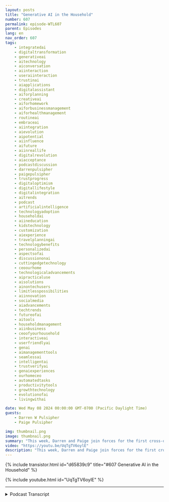```yaml
---
layout: posts
title: "Generative AI in the Household"
number: 607
permalink: episode-WTL607
parent: Episodes
lang: en
nav_order: 607
tags:
    - integratedai
    - digitaltransformation
    - generativeai
    - aitechnology
    - aiconversation
    - aiinteraction
    - useraiinteraction
    - trustinai
    - aiapplications
    - digitalassistant
    - aiforplanning
    - creativeai
    - aiforhomework
    - aiforbusinessmanagement
    - aiforhealthmanagement
    - routineai
    - embraceai
    - aiintegration
    - aievolution
    - aipotential
    - aiinfluence
    - aifuture
    - aiinreallife
    - digitalrevolution
    - aiacceptance
    - podcastdiscussion
    - darrenpulsipher
    - paigepulsipher
    - trustprogress
    - digitaloptimism
    - digitallifestyle
    - digitalintegration
    - aitrends
    - podcast
    - artificialintelligence
    - technologyadoption
    - householdai
    - aiineducation
    - kidstechnology
    - customization
    - aiexperience
    - travelplanningai
    - technologybenefits
    - personalizedai
    - aspectsofai
    - discussiononai
    - cuttingedgetechnology
    - ceoourhome
    - technologicaladvancements
    - aipracticaluse
    - aisolutions
    - ainontechusers
    - limitlesspossibilities
    - aiinnovation
    - socialmedia
    - aiadvancements
    - techtrends
    - futureofai
    - aitools
    - householdmanagement
    - aiinbusiness
    - ceoofyourhousehold
    - interactiveai
    - userfriendlyai
    - genai
    - aimanagementtools
    - seamlessai
    - intelligentai
    - trustverifyai
    - genaiexperiences
    - ourhomeceo
    - automatedtasks
    - productivitytools
    - growthtechnology
    - evolutionofai
    - livingwithai

date: Wed May 08 2024 00:00:00 GMT-0700 (Pacific Daylight Time)
guests:
    - Darren W Pulsipher
    - Paige Pulsipher

img: thumbnail.png
image: thumbnail.png
summary: "This week, Darren and Paige join forces for the first cross-over episode of Embracing Digital Transformation and Where's The Lemonade. They talk about GenAI in the household and how it can help manage a big, complex family."
video: "https://youtu.be/UqTgTV6oylE"
description: "This week, Darren and Paige join forces for the first cross-over episode of Embracing Digital Transformation and Where's The Lemonade. They talk about GenAI in the household and how it can help manage a big, complex family."
---
```


<div>
{% include transistor.html id="d65839c9" title="#607 Generative AI in the Household" %}

{% include youtube.html id="UqTgTV6oylE" %}
</div>

---



<details>
<summary> Podcast Transcript </summary>

<p>﻿1</p>
<p>Do you trust Google search more than youtrust?</p>
<p>Asking a generally the same question.</p>
<p>Probably just because Googlehas been around for so longand Google takes me to people'swebsites, so like if I look up a recipe,it'll take me to this lady's websiteand you get to see her.</p>
<p>Welcome to Embracing</p>
<p>Digital Transformation,where we investigate effective change,leveraging people, process and technology.</p>
<p>This is Darren Pulsipher, chiefsolution architect, authorand most importantly, your host.</p>
<p>On today's episode todayin the Household with special guest</p>
<p>Paige Pulsipher, CEOof Our Home.</p>
<p>Paige, welcome to the show.</p>
<p>Thanks, Darren.</p>
<p>It's really weird calling you Paigebecause you're my wife.</p>
<p>You don't call me Paigevery often, actually.</p>
<p>No, never.</p>
<p>So only when you're mad at me.</p>
<p>When I'm mad, I'm not mad right now.</p>
<p>This is going to be an interestingepisode today because we're going to talk.</p>
<p>And for those you don't know,we do a podcasttogether called Where's the Lemonade?</p>
<p>It's awesome. You should listen or watch.</p>
<p>And I do a podcast called</p>
<p>Embracing Digital Transformation.</p>
<p>Which is awesome.</p>
<p>You should listen or watch.</p>
<p>And this is the first timewe're simulcasting onboth podcast and video channels.</p>
<p>So this should be very interesting.</p>
<p>It's called a crossover.</p>
<p>I've watched enough superhero shows that</p>
<p>I know that it's a crossover episode.</p>
<p>So some ofwe're trying to figure outwhat in the world these twohi tech and homeand relationshipshave to do with each other.</p>
<p>I'm wondering the same.</p>
<p>But but this is my brainchild,so you have to bear with me a little bit.</p>
<p>The idea is and generative</p>
<p>AI is making such a huge impactin every industry that we're seeing.</p>
<p>And I think the number one industrythat will have the biggest impactwill be in managing householdor being your own CEO of your household,because it can unleash a bunchof new things, just likethe Internet Internet did in the nineties.</p>
<p>Whoever would have thought that they'duse the Internet for for shopping?</p>
<p>No. Yeah, that's true.</p>
<p>And now where do I do most of my shoppingon Amazon?</p>
<p>Yeah.</p>
<p>I don't know why you say that.</p>
<p>I mean, he's only here every other.</p>
<p>Day. Now.</p>
<p>I've cut back.</p>
<p>So let's talka little bit about generative.</p>
<p>When I, you know,</p>
<p>I jumped right on it right away.</p>
<p>You did? You did.</p>
<p>So what did you think when I first said,hey, this is this is a big deal.</p>
<p>What did you think? What did I think?</p>
<p>I thought, here'sanother high tech thing, right?</p>
<p>That I didn't trust it,</p>
<p>Right?</p>
<p>I was like, I'll waitand see after Darren takes a deepdive of it, what he thinks.</p>
<p>I trust you, but I just don't alwaystrust new things coming out.</p>
<p>So I just was like, sit back and watch.</p>
<p>Super Watch.</p>
<p>So who took to it? Biggest in our family.</p>
<p>What did you say?probably all of the kids that are at home.</p>
<p>Yeah, the kids. Are all the kids are home.</p>
<p>Probably Madeleine the most.</p>
<p>Wouldn't you say?</p>
<p>Kind of. Kind of.</p>
<p>Madeleine? Yes. If for practical things.</p>
<p>The boys, though, our two youngest boys,they're 17 and 18.</p>
<p>They.</p>
<p>They use it every day to have fun.</p>
<p>Yes, I would say</p>
<p>Madeline and David are a tossup.</p>
<p>It took Sam a bit. To trust it at. All.</p>
<p>He didn't trust it.</p>
<p>And now he's kind of come aroundand it's you know, a new friend.</p>
<p>It's a new friend.</p>
<p>So David at first was using itto write books and to write because Davidlikes to the creative part of things,but he's not always the best writer.</p>
<p>It's typing and yeah, but he's got lotsof great ideas that he just can't get out.</p>
<p>GenAI I specifically chat aboutis what he used primarily, Yeah.</p>
<p>Really helped himget some of those ideas outout of his head by interacting with it.</p>
<p>So I thought he didsome interesting things with it first.</p>
<p>I think, yeah, you're right.</p>
<p>He and Samdefinitely did more silly things asking itsilly things about superheroesor fantasy things or, you know.</p>
<p>David probably asked itmore science type of things.</p>
<p>And yeah,</p>
<p>I've been being more silly with it.</p>
<p>They enjoyed it were. Madeline</p>
<p>You're right.</p>
<p>She used it as more for mewith my college work helped me,you know, help me get organized.</p>
<p>Yeah, she definitely used it.</p>
<p>So what about you?</p>
<p>What have you?</p>
<p>I mean, you saw the kids using it.</p>
<p>You saw me using it,and now do you trust itor you still kindof sitting on the sidelines?</p>
<p>Do I trust it?</p>
<p>That's a that's a hard question.</p>
<p>How aboutwhat's the word?</p>
<p>Something? Verify.what is it? Yes.</p>
<p>Trust, but verify. Yes. Trust but verify.</p>
<p>That's that's where I'm at with it.that's a goodthat's a healthy relationship.</p>
<p>Yeah, that's where I'm at with that trust.</p>
<p>And I do trust it a bit,but not all the way.</p>
<p>Do you trust Google?</p>
<p>Search more than you trust?</p>
<p>Asking General I the same question.</p>
<p>Probably just because Googlehas been around for so longand Google takes me to people's websites.</p>
<p>So like if I look up a recipe,it'll take me to this lady's websiteand you get to see her, right?</p>
<p>You see pictures of her and her familyand here's.</p>
<p>So does that make sensewhere there is no person that I'm seeing?</p>
<p>So so would it helpif I had a face on serious?</p>
<p>No, it wouldn't, because I still knowthat it's not a person.</p>
<p>It's not.</p>
<p>So I'm not you know,</p>
<p>I don't need that fake picture.</p>
<p>Okay, well,how do you know. That I knew you.</p>
<p>You're going to say that.</p>
<p>How do I know that that lady is?</p>
<p>How do you know the lady from recipesdot com or something is a real person.</p>
<p>I don't, but I just trust that.</p>
<p>You're going to trust. Her.</p>
<p>And her cutelittle kids are for real. Okay.</p>
<p>When you first started using the internet,did you feel the same way?</p>
<p>Yeah, I think I did.</p>
<p>Okay, so it's just because it's been timeand you've used it enough.</p>
<p>Now where I know what's goodand what's not, that sort of thing. Yes.</p>
<p>Yeah.</p>
<p>There are certain websites that I'm like,don't go to that website because they're.</p>
<p>Yeah, definitely. Those are bad.</p>
<p>You know,they're just pushing a certain product.</p>
<p>Yeah. Yeah, for sure. For sure.</p>
<p>So what do you see the main differencebetween likeasking Google search somethingand asking a generic Jen eyes something.</p>
<p>What's the big difference for you?</p>
<p>Well, you know,</p>
<p>I actually asked you this and I said, why?</p>
<p>Why am I using chatinstead of using Google?</p>
<p>Right.</p>
<p>I asked you that because I was</p>
<p>I was honestly like, why wouldn't Iwhy can I just Googleall of this? And I liked what you said.</p>
<p>Tell them what you said.</p>
<p>I can't. Remember. You can't remember.</p>
<p>You said that chat is more likeit's like a friendor it's like you're having a conversation.</p>
<p>You can say,</p>
<p>Hey, give me this and it gives it to you.</p>
<p>And you go, interesting.</p>
<p>Now give that to me.</p>
<p>But this way you give that to me more.</p>
<p>This way you can interact with it.</p>
<p>Where with Google you go, you know, Hey,</p>
<p>I need this.</p>
<p>And it gives you thatand there's no way for you to really say,</p>
<p>But make it a little morethis or a little less this or Right.</p>
<p>Because Yeah, yeah,because Google just gives youa list of thingsthat I found that matched your query.</p>
<p>Yeah, I had a conversation with someone.</p>
<p>It's on my podcast, it's coming outthe next day.</p>
<p>It was on.</p>
<p>We had to learn how to ask search engineslike Googleor being or DuckDuckGo or whatever.</p>
<p>We had to learn change our languageto fit the way the search engine works.</p>
<p>So we use we don't use full sentences.</p>
<p>We only use short term dreams or keyterms.</p>
<p>Yeah, right.</p>
<p>Like if you're searching for a porkrecipe, you'll saypork, apples, onions,and that's it, right?</p>
<p>Where if I'm asking a charging beat,</p>
<p>I can say I'm looking for a recipethat includes apples, pork.</p>
<p>I want to make sure that it's sweet,a little bit spicy.</p>
<p>So you can. Yes. Interacts with. Yes.</p>
<p>And then it might spit one out.</p>
<p>And I go, you know that you know, that'sgot too many ingredients for methat telling me something.</p>
<p>I say, you lost me after ten ingredients.</p>
<p>You have totally lost me.</p>
<p>So do you.</p>
<p>I mean, so then I can say, hey,you know, hey or or you're right.</p>
<p>Like, hey, I'm gluten free,so make sure you give me another recipes.</p>
<p>You just it's more and it says, Why, sure.</p>
<p>Yeah, let me get that for you.</p>
<p>Have you ever been niceto Have you ever said pleaseand thank you to chat GPTor to a GenAI? I.</p>
<p>I don't think so.</p>
<p>You should try it. It's interesting.</p>
<p>Really?</p>
<p>Yes, absolutely.</p>
<p>I am.</p>
<p>With like, when I talk to Alexa,</p>
<p>I do say please and thank you to Alexa,but I have.</p>
<p>And I guess that is an AI, right?</p>
<p>Yeah, it's kind of it's not. It's.</p>
<p>It's neither GenAI. Rice. Right. So.so it's getting there?</p>
<p>No, I never have.</p>
<p>Never even thought you. Should try it.</p>
<p>It's fascinating.interesting.</p>
<p>Okay.</p>
<p>Okay,let's talk about some of the use cases.</p>
<p>Right.</p>
<p>Some of the uses of jenn-airin managing the household.</p>
<p>Now, you've had a huge householdto manage over the years.</p>
<p>You've had yourown business, Etsy business.</p>
<p>You've gotten kids that we've raised together andwe're still raising our adult children.</p>
<p>They don't know that.</p>
<p>Don't tell them.</p>
<p>We're behind the scenes.</p>
<p>We're behind the scenesmanipulating their lives and man.</p>
<p>Fortunately they are amazing.</p>
<p>Our adultchildren are so capable and awesome.</p>
<p>But when you've got a huge householdlike we do,how can you use generative?</p>
<p>How what have you done so far?</p>
<p>What do you kind of thinkyou'd want to do?</p>
<p>Okay, so I brought my computer in hereso that I can actuallylook and see on chatbots, Right?</p>
<p>Because I know what you've done, what you.</p>
<p>I want to see what I've done. Right. Ooh.</p>
<p>I want to know,what was your first question you asked?</p>
<p>Chat you. Well, it looks like on here.</p>
<p>My first thing that I ever askedit was Ashlynn play recommendations.</p>
<p>You and I were planning a tripto Aspen, Oregon,and that's the very first thing I asked.</p>
<p>It was Aspen play recommend.</p>
<p>See, that's fascinating,because that is a Google query.</p>
<p>Yes, but see, with this,</p>
<p>I believe I asked you</p>
<p>I'm not going to look into right nowbecause it'll distract me.</p>
<p>But I did Google play recommendationsand then I think I said, and I need one.</p>
<p>And then I gave me a list, you know,these are the top plays.</p>
<p>And I said, I needthe ones that are playing on Thursdaybecause we were going to be thereon a Thursday 21 know, Right?</p>
<p>And then I said, Tell me the onesthat are family friendly And it soonce again,</p>
<p>I could keep tweaking it as it went along.speaking. All right.</p>
<p>So a good thing is that's a goodbest method, right?</p>
<p>That's a good tip. Is.</p>
<p>Keep interacting with. Yes.</p>
<p>With the GenAI I yeah, it will.</p>
<p>It will work with you.</p>
<p>Right. Right.</p>
<p>Okay cool.</p>
<p>So one of them,it sounds like trip planning.</p>
<p>That's a big use case.and then I think I said this is very me.</p>
<p>I was like the most comfortable theateron a Thursday night.</p>
<p>I don't want no wooden.</p>
<p>Bench, no wooden benches for.</p>
<p>You know, wooden bench.</p>
<p>Thank you very much.</p>
<p>So yeah, so yeah,that was the first thing I ever did.</p>
<p>And then my next thing was or I said,</p>
<p>Give me Oregon Coast itineraries.</p>
<p>And then I, it gave me things and I said,</p>
<p>Tell me more about this city that it justin, tell me more about this city.</p>
<p>And so you really you really interactedwith it to plan a trip.</p>
<p>Yeah.</p>
<p>Before that would have taken you hoursand hours.</p>
<p>Yeah. To do.</p>
<p>Yeah. It was great.</p>
<p>That was the first thing. I went, Wow.</p>
<p>Just because I it's so greatthat you can just keep tweaking it and go,you told me to go to Bandon.</p>
<p>What else? What's there to do?</p>
<p>And why did you recommend that?</p>
<p>Do you I mean, and I'm havinga conversation instead of with Google.</p>
<p>It's just tell me about the city search.</p>
<p>Go look at a Web site. Yeah.</p>
<p>So now tell memore about this, right? Yes.</p>
<p>And this would be like, hey, whywhy did you recommend Brandonand what's there to do there?</p>
<p>What's the top thing to do there?</p>
<p>And what good food is thereeither like, I can just keep goingwithout starting over the search.</p>
<p>All right, that's that's pretty cool.</p>
<p>So, yeah,so travel advice, that interaction incase what's the next thing you did?</p>
<p>I think this one's hilarious.</p>
<p>The next thing I did So in my church.</p>
<p>Our church. Our church, it's not.</p>
<p>It's not just mine.</p>
<p>I let you come to it. You're welcome.</p>
<p>In our church,</p>
<p>I work with the women in our church.</p>
<p>We have people that work with the womenin the young women and the children.</p>
<p>And right now I'm working with the women.</p>
<p>Anyway, we were doing a fun, silly night,and we just wanted to have a fun dinnerand a silly, fun night.</p>
<p>And so they asked me to write a skit,a silly skit,and I'm good at this type of thing.</p>
<p>But as you.</p>
<p>Know, she cannot look at a blank page.</p>
<p>I cannot start anythingwith a blank piece of paper, like,you've got to give me something.</p>
<p>So I just</p>
<p>I didn't know where to even start.</p>
<p>I knew I wanted music.</p>
<p>I knew I wanted to have some funmusical numbers in the skit.</p>
<p>So I put it in Relief Society.</p>
<p>That's what our organization is called,</p>
<p>Relief Society skit.</p>
<p>And musical skit. Musical skit.</p>
<p>And then it like, wentand gave me all this stuff.</p>
<p>And I mean, it was it was hilarioushow much it knew about our relief societyand about anything.</p>
<p>And then I just man.</p>
<p>Then I said, I want to skit,you know, about the Relief Societypresidency, which is, you know, us womenthat are kind of over the organization.</p>
<p>And I want it to include music.</p>
<p>I want it to have some silly referencesto musical numbers, and I want it to</p>
<p>I just kept tweaking.</p>
<p>It just kept tweaking.</p>
<p>Well, I. Remember</p>
<p>I was traveling at the time.</p>
<p>You said it gave me like 24 pages long.</p>
<p>And didyou use all of it to youjust say, going to take it all?</p>
<p>I did not use all of it.</p>
<p>I would say I probably usedmaybe 20, 25% of it.</p>
<p>But for me, it it gave me ideas</p>
<p>I still need.</p>
<p>I need some ideas to run with,and it gave me several ideas to run with.</p>
<p>Okay.</p>
<p>So in this case,you're using it to spur creativity.</p>
<p>Yes. Brainstorm ideas.</p>
<p>And once I get going, you know thatonce for me, once I get going, I'm good.</p>
<p>But I got to get something because why.</p>
<p>Not just call one of your girlfriendsto do this?my gosh.</p>
<p>Do you know howno one wants to write a skit?</p>
<p>That is very hard for most?</p>
<p>Yeah, but just to brainstormideas off of why not just.</p>
<p>I didn't have any ideas to brainstorm.</p>
<p>Well.</p>
<p>There you go.</p>
<p>Okay,so this is like a super friend, right?</p>
<p>Yes, this was a super friend.</p>
<p>The kid that will be like, no page.</p>
<p>That's stupid, You know, Sodo you think this is a good ideaout there?</p>
<p>Like, No, I do not.</p>
<p>That is so it'sone of those brutal friendsthat will just tell you the truthno matter.</p>
<p>Will it, though, or does it apply to you?</p>
<p>It doesn't lie to me, but I have asked itlike, Do you think this is funny?</p>
<p>And it'll say, Yeah, that's funny,but maybe you could try this.</p>
<p>It'll go. Okay, so it's polite.</p>
<p>Yes, it's polite.</p>
<p>Maybe we need I'msure our son Matthew will come up with one</p>
<p>That's not so polite.</p>
<p>That would be cool.</p>
<p>That's cool.</p>
<p>So don't be an idiot.</p>
<p>Yeah, That says to people,don't be an idiot.</p>
<p>Just, you know, I don't thinkthey will ever program one of those in.</p>
<p>Well, someone will be kind of I'msure Elon Musk will do something like thatkind of fun. Kind of fun.</p>
<p>So that was so helpful to mebecause I didn't know where.</p>
<p>I just didn't know where to start.</p>
<p>So it was so helpful.</p>
<p>Okay, so travel planning, creativity.</p>
<p>Creativity. Brainstorming ideas. Yes.</p>
<p>What aboutone thing you hate more than anything?</p>
<p>What?</p>
<p>What do I hate?</p>
<p>Coming up, what to eat for dinner?</p>
<p>I do hate that.</p>
<p>You hate that.</p>
<p>You want me to do itand I don't mind cooking.</p>
<p>I can whip anything up.</p>
<p>I don't mind the cooking.</p>
<p>No, it's coming up with the idea.</p>
<p>Yes, I mean,okay, I might mind the cooking,but I don't mind the cookingas much as coming up with the idea. Right.</p>
<p>So, yeah, I have put in here.</p>
<p>So we have found outrecently it's karma for me that.</p>
<p>She needs the big fun.</p>
<p>I have.</p>
<p>I've had a lot ofhealth issues with my gut.</p>
<p>I've had part of my corn removed.</p>
<p>We've had a lot ofwe have met our deductible every yearfor a lot of yearsbecause of my health issues.</p>
<p>That is. True.</p>
<p>And we recently found out that I amallergic to gluten, so I'm not celiac,but I'm allergic to gluten right offthe charts, allergic to gluten. So</p>
<p>I was very bummed because oneof my favorite thingsin the whole world is bread.</p>
<p>I love bread. I mean, Oprah,</p>
<p>We love bread.</p>
<p>So I started having it.</p>
<p>Tell me gluten,tell me the best gluten free recipes.</p>
<p>Now I can go to Google and do that, too.</p>
<p>Yes. Know, like I can go to Google.</p>
<p>But then it was so I would saygive me the best gluten free recipe.</p>
<p>And it would say, okay, Page, here'sthe top three that we found.</p>
<p>You know, I don't know what it sayson the Internet or on Google.</p>
<p>I'm not sure what the word it uses, Butand then I would say</p>
<p>I want one that doesn't use eggsor I want one that only takes 30 minutesor I want, you know what I mean?</p>
<p>And then it would go, sure.</p>
<p>And it would give me another oneor I want one.</p>
<p>So you're using canolaas a super search? Yes.</p>
<p>In that case, yep, definitely.</p>
<p>And then Has it also given you recipesbecause we've done this a couple of times.</p>
<p>I know where saysthis is all I have in the kitchen. Yes.</p>
<p>No, in the fridge. I did that.</p>
<p>Yes, that'sactually what I was going to mentionnext is I literally have saidlike I've got you know,</p>
<p>I've got chicken and some driedtomatoes and, you know, spinach.</p>
<p>Tell me specificand it'll spit out like five recipes.</p>
<p>And I'll say, give me more.</p>
<p>Give me one that also has chickenbroth in it, and it'll find and it's like,it's pretty cool.</p>
<p>Give me one Mexican. Yes. Yes.</p>
<p>Or Italian. Or Greek or.</p>
<p>Whatever. It is awesome.</p>
<p>It is awesome. Yeah.</p>
<p>All right. So recipes.</p>
<p>All right.</p>
<p>This isthis is making a lot of sense. Yep.</p>
<p>What other things surprised youthe most about using generative</p>
<p>AI in your day to day?</p>
<p>You know, keeping the household running.</p>
<p>Then we'll talk about your small business,but just keeping the household.</p>
<p>What other things did you findthat were useful that you thought howthat that could be interesting?</p>
<p>I don't know.</p>
<p>I guess what?</p>
<p>It's just awesome that I feel like</p>
<p>I can go to it no matter what.</p>
<p>Like, I'm looking at it.</p>
<p>I've gone stain removal during the.yeah. Stain removal. Right.</p>
<p>Like, hey, I just like I said,</p>
<p>I can do that on Google,but this I can go</p>
<p>Hey, give me stain negative for my couch.</p>
<p>Right?</p>
<p>And then I'll say, do thisand I'll say, But my couch is grays.</p>
<p>I okay.</p>
<p>If I use this like I can just,it's just a conversationthat I can keep having with it.</p>
<p>So I, when I was,</p>
<p>I was up early this morning,</p>
<p>I was trying to find some picturesfor this podcast.</p>
<p>Yeah. And something clicked in my head.</p>
<p>All of that knowledgethat you used to get on,on doing things in the housecame from your mom or your grandmother.</p>
<p>Yeah, they would pass it down. Recipes.</p>
<p>Yeah.</p>
<p>Best way to get certainstains out of clothing, right?</p>
<p>You know, techniques for allsorts of things, paying bills on time orkeeping on a budget or, you know, managingthe household that was passed downfrom mother to daughter or grandmotherto daughter or granddaughter or whatever.</p>
<p>And it just clicked in my headthat, GenAI, I can now resurfacesome of that great motherly,what do they call them,mother wisdom or what's the term?</p>
<p>I don't know. Yeah. Something like that.</p>
<p>I like it.</p>
<p>I just thought that was interestingthat have we replacedthat teaching of our kids?</p>
<p>Those traditions sound with an AI.</p>
<p>And as in, is that okay?</p>
<p>I don't know.</p>
<p>Does it keep the stains out of my clothes?</p>
<p>Yeah. No.</p>
<p>Okay.</p>
<p>Another thing that I used it forand people might be surprised about this,but I was kind of in a little conundrumabout what to do.</p>
<p>So we have a friend who has very differentpolitical, religious,social beliefs than we do, and</p>
<p>I have no problem with that at all either.</p>
<p>Do you like we. no. No. No.</p>
<p>We do not care what beliefs you have,you know,</p>
<p>It's just a matter of do we dowe have fun with you?</p>
<p>Right? We get along sowe spent an eveningwith this friend and they just kept.</p>
<p>Harping.</p>
<p>Harping on their beliefs, I believe.</p>
<p>No, when.</p>
<p>I don't. I don't.</p>
<p>I don't know. I don't.</p>
<p>I don't think they dobecause we don't talk about if I, we.</p>
<p>Don't talk politics. At all.</p>
<p>We not with people that I know don't havethe same, you know, beliefs that we have.</p>
<p>I don't want to have that contentious</p>
<p>Right.</p>
<p>Like, we just won't talk about that.</p>
<p>That's fine.</p>
<p>So but it just</p>
<p>I just came home feeling wow.</p>
<p>So I looked up on Josh GPThow to gently say to our friend, like.</p>
<p>What you're saying is highly offensive.</p>
<p>Yes. Like you're not afraid to offend meright now. Why?</p>
<p>What you're saying</p>
<p>I don't want to offend youjust because that's not my personality.</p>
<p>And so, yeah, itgave me a bunch of different conversations</p>
<p>I could have with this friend.</p>
<p>So I think this is interestingbecause our daughter,</p>
<p>Julianne,has used Chachi to break up with the guyyou're doingit to resolve your relationship thing.</p>
<p>So it sounds to me like these eyesare are kind of replacingare not replacingmaybe augmenting what you wouldnormally share with another friend,but it wouldn't be gossip now.</p>
<p>Right? Right.</p>
<p>Yeah.</p>
<p>Because you're actually seeking a way toresolve this conflict with this. Yes.</p>
<p>Because I truly want to be friendswith this person.</p>
<p>And I don't want to just,you know, have a contentious relationship.</p>
<p>So I was like, help me navigatethis conversation to say, hey,these are your beliefs.</p>
<p>I have no problem with your beliefs,but they're not mine.</p>
<p>So can we just,you know, agree that when we're together,we're not going to talktalk about these things.</p>
<p>And I love youand I want to be with you, but not.</p>
<p>Not on these terms. Yeah.</p>
<p>So this is really fascinating to mebecause this whole conceptof having a GenAI,</p>
<p>I help you with relationshipsis interestingbecause the GenAI,</p>
<p>I can see different points of view.</p>
<p>Right. It is bias though.</p>
<p>Yeah, we already know thatit's biased towards being ultra polite.</p>
<p>Right.</p>
<p>And that has caused me some problemssometimesbecause I use another GenAI I grammarlyto for much of my writingthat I do for my dissertationand things like that.</p>
<p>So I set the,</p>
<p>I set the settingsfor very formalacademic settingsand I was using Grammarlyto correct an email that I was sendingto one of one of my kid's teachers.my gosh, this was so funny.</p>
<p>It was super formal and you laughed.</p>
<p>He says. You can't see in that,you know, it looks like.</p>
<p>You typed in some stuffwhich I thought was fine.</p>
<p>Like just be it just to a T.</p>
<p>I wanted to clean it up so it was.</p>
<p>Sent to you.</p>
<p>So it was, you know, it was super formal.</p>
<p>And so I said, No, you can't send that,that sounds so uppity or whatever.</p>
<p>So then you said. So. And he did it.</p>
<p>So then you told it tolike in a couple of paragraphs,you know, make this less formal,but it didn't do all the paragraphs,so you sent it and I'm reading over it.</p>
<p>And there was one paragraph that it didn'tdidn't make less formaland it was like, and furthermore,</p>
<p>I shall be out of town.</p>
<p>But it was even more like, okay.</p>
<p>But before we did that, we said, Hey,make it, make it informal. Yes.</p>
<p>And he said, yo to what's going on.</p>
<p>Right, right. Yeah. I'm like, okay.</p>
<p>So then you saida little bit more formal than that,but it left one of the paragraphssuper formal.</p>
<p>It was so funnybecause I was like, And furthermore,</p>
<p>I shall be out of the countryon these days.</p>
<p>And I'm like,okay, Anyway, I just thought, Well,he knows that you used Chad.</p>
<p>Yeah.</p>
<p>So what I think is interesting,it goes back to that point of trust.</p>
<p>Yeah, we can't fully trustwhat's coming out of GenAI.</p>
<p>I but it mostdefinitely is a great interaction tool.</p>
<p>It's an interesting toolto get some advice from.</p>
<p>Right.</p>
<p>That maybe is too sensitive is sharewith one of your best friendsbecause it may come across asa little gossipy or snootyor I don't know.</p>
<p>Yeah, I found that the GenAI aren'ttypically judgmental of you.</p>
<p>Right.</p>
<p>For things,but they most definitely are biasedmore towards a polite side of things.</p>
<p>I see. Yeah. Yeah.</p>
<p>So yeah,we've used it for our small business.yeah. Let's talk a little bit about that.</p>
<p>I used it.</p>
<p>So we've got a t shirt businessthat we started and for the descriptionwe had, we typed in, you know,what we wanted for the descriptionand then we were like, I wonder what Chetcould help us with this description.</p>
<p>And that was great.</p>
<p>It does a lot better job, maybe.</p>
<p>It does a lot better job.</p>
<p>And we fine tuned it to say hey,to get people's eyes or to get searchengine optimized.</p>
<p>Right, right.</p>
<p>So what keywords should we useand things like that.</p>
<p>So we write a small descriptionand then we have.</p>
<p>Chad Yeah.</p>
<p>And we even said like it's,you know, we're targeting this,you know, age group or whatever.</p>
<p>And it justit helped us out. It was great.</p>
<p>Yeah, it was awesome.</p>
<p>So before we'd sit there at a blank pageand just stare at it for a while.</p>
<p>Yeah, yeah. I've also used it forhelping medirect a conversation with our teensabout maybe to limit their screen time.</p>
<p>I even asked it how to get your teento want to spend more time with you.</p>
<p>For our teenage boys that are listening,you know who we're talking about?</p>
<p>Yeah, they do it.</p>
<p>And I said, you know, didn't Chelseasay go on your podcastand mention their names and.</p>
<p>Maybe, yes. Yeah.</p>
<p>That will definitelybring them back to you.</p>
<p>Yes. Humiliate them on, you know, severseveral different platforms and they willdefinitely want to spend time with you.</p>
<p>So let's talk about when they were babiesand change their diapers.</p>
<p>That will definitely bring uscloser together.</p>
<p>But no, actually,</p>
<p>I mean, you might be thinkingyou could look at a self-help book.</p>
<p>I am an actually kind of a</p>
<p>I wouldn't say antiself-help, but I certainly don'twant to read a whole book about it.</p>
<p>No, your attention span isn't that long.</p>
<p>It's true. It's true.</p>
<p>It is true.</p>
<p>And I guess I just don't like peopletelling me what to do.</p>
<p>I don't know.</p>
<p>But I mean, obviously,if I'm reading a self-help book, it'sbecause I wanted some help.</p>
<p>Right.</p>
<p>But you want toyou want something for the moment.</p>
<p>For the moment and brief and like,</p>
<p>I don't know.</p>
<p>I don't know. I have a hard time.</p>
<p>I have this you know,</p>
<p>I have this theory that good somesometimes things are just good enough.</p>
<p>I don't believe in this this perfectionthing like we are who we are.</p>
<p>And yes, we do need to strive to do betterin certain situations.</p>
<p>Right? Obviously.</p>
<p>But I just know that I'm not going totake all of their advice.</p>
<p>I'm like, blah, blah, blah.</p>
<p>But this was good because I was like,</p>
<p>Hey, give me some practical adviceon how to talk to my teensabout limiting screen time.</p>
<p>And it went. In this specific situation.</p>
<p>Yes. Yep.</p>
<p>And it gave me five thingsand I was like, Great.</p>
<p>I didn't have to read a whole book.</p>
<p>Do you ever wishyou knew where the information came from?</p>
<p>Well, it'scoming from the Internet, right?</p>
<p>Yeah,but how do you know that the informationthat was behind it was any goodor you're just trusting it? It.</p>
<p>It doesn't mention that I'm asking for.</p>
<p>It doesn't matter where it came from.</p>
<p>I'm asking it for recipes.</p>
<p>I'm asking it for stain removal.</p>
<p>I'm asking it for you.</p>
<p>I mean, I'm not asking it for anything.</p>
<p>I got nothing.</p>
<p>Nothing. Government or top secret.</p>
<p>Do you really mean I am?</p>
<p>I am asking it for thingsit doesn't matter where it came from.</p>
<p>Does that make sense?</p>
<p>I am kinda sorta.</p>
<p>I mean, when it talking about raising kidsand what I should do in this situation,don't you care where that information?</p>
<p>No, because I am a verysmart, verylogical person and I'm going to read thatand go, okay, I don't know.</p>
<p>I don't agree. With don't agree with that.</p>
<p>But hey, that one I do.</p>
<p>Okay.</p>
<p>So that goes back to trustand that goes back toyou still are the CEO of the house.</p>
<p>You use.</p>
<p>You're using this as a tool to help youand give you ideas.</p>
<p>But ultimately it's your decision.</p>
<p>And so it's yeah, I like that.</p>
<p>I love thatyou call me the CEO of the house.</p>
<p>Are you are you my employee?</p>
<p>No, I'm I'm all the employees.</p>
<p>I'm the employee of everyonein this house.</p>
<p>I love it. I love it.</p>
<p>You will never get firedno matter what you do.</p>
<p>Good.do you hear that?</p>
<p>No matter what I do, I can't get fired.</p>
<p>That's awesome.</p>
<p>Thank you for listening to Embracing</p>
<p>Digital Transformation today.</p>
<p>If you enjoyed our podcast, give itfive stars on your favorite podcast,</p>
<p>Insider YouTube channel,you can find out more informationabout embracing digital transformationand embracing digital dot org.</p>
<p>Until next time,go out and embrace the digital revolution.</p>

</details>
